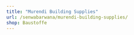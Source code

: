 ```yaml
---
title: "Murendi Building Supplies"
url: /senwabarwana/murendi-building-supplies/
shop: Baustoffe
---
```


